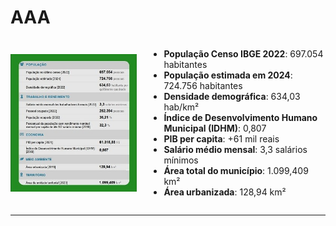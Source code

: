 # AAA

<div style="display: flex; align-items: center;">
  <img src="assets/figura2.jpg" alt="Descrição da Imagem" style="max-width: 40%; margin-right: 20px;">
  <div>
    <ul>
      <li><strong>População Censo IBGE 2022</strong>: 697.054 habitantes</li>
      <li><strong>População estimada em 2024</strong>: 724.756 habitantes</li>
      <li><strong>Densidade demográfica</strong>: 634,03 hab/km²</li>
      <li><strong>Índice de Desenvolvimento Humano Municipal (IDHM)</strong>: 0,807</li>
      <li><strong>PIB per capita</strong>: +61 mil reais</li>
      <li><strong>Salário médio mensal</strong>: 3,3 salários mínimos</li>
      <li><strong>Área total do município</strong>: 1.099,409 km²</li>
      <li><strong>Área urbanizada</strong>: 128,94 km²</li>
    </ul>
  </div>
</div>

---